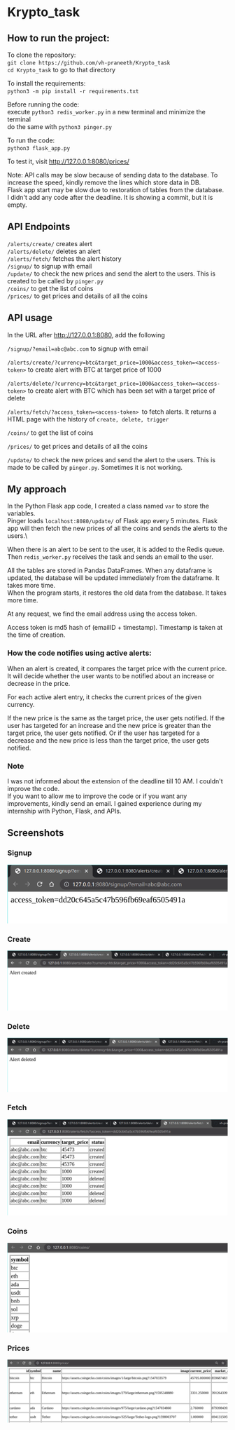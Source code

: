 # Krypto_task

## How to run the project:

To clone the repository: \
`git clone https://github.com/vh-praneeth/Krypto_task` \
`cd Krypto_task` to go to that directory

To install the requirements: \
`python3 -m pip install -r requirements.txt`

Before running the code: \
execute `python3 redis_worker.py` in a new terminal and minimize the terminal \
do the same with `python3 pinger.py`

To run the code: \
`python3 flask_app.py`

To test it, visit http://127.0.0.1:8080/prices/ 

Note: API calls may be slow because of sending data to the database. To increase the speed, kindly remove the lines which store data in DB. \
Flask app start may be slow due to restoration of tables from the database. \
I didn't add any code after the deadline. It is showing a commit, but it is empty.


## API Endpoints

`/alerts/create/` creates alert \
`/alerts/delete/` deletes an alert \
`/alerts/fetch/` fetches the alert history \
`/signup/` to signup with email \
`/update/` to check the new prices and send the alert to the users. This is created to be called by `pinger.py` \
`/coins/` to get the list of coins \
`/prices/` to get prices and details of all the coins


## API usage

In the URL after http://127.0.0.1:8080, add the following

`/signup/?email=abc@abc.com` to signup with email

`/alerts/create/?currency=btc&target_price=1000&access_token=<access-token>` to create alert with BTC at target price of 1000

`/alerts/delete/?currency=btc&target_price=1000&access_token=<access-token>` to create alert with BTC which has been set with a target price of delete

`/alerts/fetch/?access_token=<access-token> `to fetch alerts. It returns a HTML page with the history of `create, delete, trigger`

`/coins/` to get the list of coins

`/prices/` to get prices and details of all the coins

`/update/` to check the new prices and send the alert to the users. This is made to be called by `pinger.py`. Sometimes it is not working.


## My approach
In the Python Flask app code, I created a class named `var` to store the variables. \
Pinger loads `localhost:8080/update/` of Flask app every 5 minutes. Flask app will then fetch the new prices of all the coins and sends the alerts to the users.\

When there is an alert to be sent to the user, it is added to the Redis queue. Then `redis_worker.py` receives the task and sends an email to the user.

All the tables are stored in Pandas DataFrames. When any dataframe is updated, the database will be updated immediately from the dataframe. It takes more time. \
When the program starts, it restores the old data from the database. It takes more time.

At any request, we find the email address using the access token.

Access token is md5 hash of (emailID + timestamp). Timestamp is taken at the time of creation.

### How the code notifies using active alerts:
When an alert is created, it compares the target price with the current price. It will decide whether the user wants to be notified about an increase or decrease in the price.

For each active alert entry, it checks the current prices of the given currency.

If the new price is the same as the target price, the user gets notified.
If the user has targeted for an increase and the new price is greater than the target price, the user gets notified.
Or if the user has targeted for a decrease and the new price is less than the target price, the user gets notified.


### Note
I was not informed about the extension of the deadline till 10 AM. I couldn't improve the code. \
If you want to allow me to improve the code or if you want any improvements, kindly send an email. I gained experience during my internship with Python, Flask, and APIs.

## Screenshots
### Signup
![Signup](./screenshots/1_signup.png)
### Create
![Create](./screenshots/2_create.png)
### Delete
![Delete](./screenshots/3_delete.png)
### Fetch
![Fetch](./screenshots/4_fetch.png)
### Coins
![Coins](./screenshots/5_coins.png)
### Prices
![Prices](./screenshots/6_prices.png)
